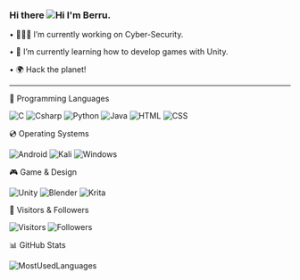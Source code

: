 ### Hi there ![Hi](https://raw.githubusercontent.com/MartinHeinz/MartinHeinz/master/wave.gif) I'm Berru.

• 👩🏻‍💻 I’m currently working on Cyber-Security.

• 🌱 I’m currently learning how to develop games with Unity.

• 🌍 Hack the planet!

***

🧠 Programming Languages

![C](https://img.shields.io/badge/C-00599C?style=for-the-badge&logo=c&logoColor=white)
![Csharp](https://img.shields.io/badge/C%23-239120?style=for-the-badge&logo=c-sharp&logoColor=white)
![Python](https://img.shields.io/badge/Python-FFD43B?style=for-the-badge&logo=python&logoColor=blue)
![Java](https://img.shields.io/badge/Java-ED8B00?style=for-the-badge&logo=java&logoColor=white)
![HTML](https://img.shields.io/badge/HTML5-E34F26?style=for-the-badge&logo=html5&logoColor=white)
![CSS](https://img.shields.io/badge/CSS3-1572B6?style=for-the-badge&logo=css3&logoColor=white)

💿 Operating Systems

![Android](https://img.shields.io/badge/Android-3DDC84?style=for-the-badge&logo=android&logoColor=white)
![Kali](https://img.shields.io/badge/Kali_Linux-557C94?style=for-the-badge&logo=kali-linux&logoColor=white)
![Windows](https://img.shields.io/badge/Windows-0078D6?style=for-the-badge&logo=windows&logoColor=white)

🎮 Game & Design

![Unity](https://img.shields.io/badge/Unity-100000?style=for-the-badge&logo=unity&logoColor=white)
![Blender](https://img.shields.io/badge/blender-%23F5792A.svg?style=for-the-badge&logo=blender&logoColor=white)
![Krita](https://img.shields.io/badge/Krita-203759?style=for-the-badge&logo=krita&logoColor=EEF37B)

💜 Visitors & Followers

![Visitors](https://visitor-badge.glitch.me/badge?page_id=berrua.visitor-badge&left_color=black&right_color=pink&left_text=Hello%20Visitors)
![Followers](https://img.shields.io/github/followers/berrua.svg?style=social&label=Followers&maxAge=2592000)



📊 GitHub Stats

![MostUsedLanguages](https://github-readme-stats.vercel.app/api/top-langs/?username=berrua&theme=buefy)

